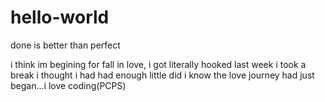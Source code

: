 # hello-world
done is better than perfect

i think im begining for fall in love, i got literally hooked 
last week i took a break i thought i had had enough little 
did i know the love journey had just began...i love coding(PCPS)
